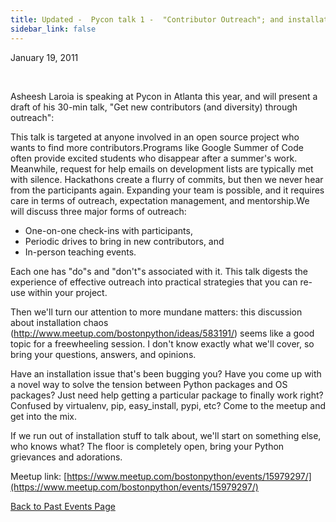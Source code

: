 ```yaml
---
title: Updated -  Pycon talk 1 -  "Contributor Outreach"; and installation chaos
sidebar_link: false
---
```


January 19, 2011


   

Asheesh Laroia is speaking at Pycon in Atlanta this year, and will present a draft of his 30-min talk, "Get new contributors (and diversity) through outreach":

This talk is targeted at anyone involved in an open source project who wants to find more contributors.Programs like Google Summer of Code often provide excited students who disappear after a summer's work. Meanwhile, request for help emails on development lists are typically met with silence. Hackathons create a flurry of commits, but then we never hear from the participants again. Expanding your team is possible, and it requires care in terms of outreach, expectation management, and mentorship.We will discuss three major forms of outreach:

* One-on-one check-ins with participants,
* Periodic drives to bring in new contributors, and
* In-person teaching events.

Each one has "do"s and "don't"s associated with it. This talk digests the experience of effective outreach into practical strategies that you can re-use within your project.

Then we'll turn our attention to more mundane matters: this discussion about installation chaos (http://www.meetup.com/bostonpython/ideas/583191/) seems like a good topic for a freewheeling session. I don't know exactly what we'll cover, so bring your questions, answers, and opinions.

Have an installation issue that's been bugging you? Have you come up with a novel way to solve the tension between Python packages and OS packages? Just need help getting a particular package to finally work right? Confused by virtualenv, pip, easy_install, pypi, etc? Come to the meetup and get into the mix.

If we run out of installation stuff to talk about, we'll start on something else, who knows what? The floor is completely open, bring your Python grievances and adorations.


Meetup link: [https://www.meetup.com/bostonpython/events/15979297/](https://www.meetup.com/bostonpython/events/15979297/)

[Back to Past Events Page](index.md)